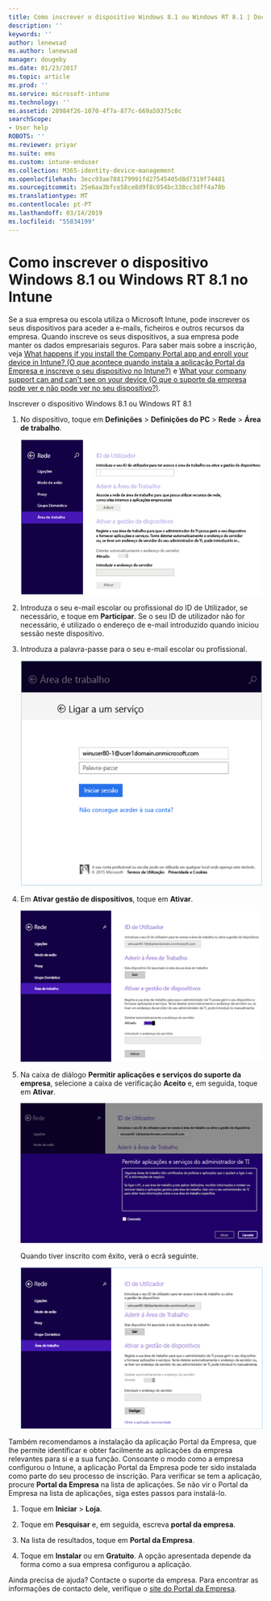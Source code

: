 ```yaml
---
title: Como inscrever o dispositivo Windows 8.1 ou Windows RT 8.1 | Documentos da Microsoft
description: ''
keywords: ''
author: lenewsad
ms.author: lanewsad
manager: dougeby
ms.date: 01/23/2017
ms.topic: article
ms.prod: ''
ms.service: microsoft-intune
ms.technology: ''
ms.assetid: 28984f26-1070-4f7a-877c-669a59375c0c
searchScope:
- User help
ROBOTS: ''
ms.reviewer: priyar
ms.suite: ems
ms.custom: intune-enduser
ms.collection: M365-identity-device-management
ms.openlocfilehash: 3ecc93ae788179991fd27545405d8d7319f74481
ms.sourcegitcommit: 25e6aa3bfce58ce8d9f8c054bc338cc3dff4a78b
ms.translationtype: MT
ms.contentlocale: pt-PT
ms.lasthandoff: 03/14/2019
ms.locfileid: "55834199"
---
```

# <a name="how-to-enroll-your-windows-81-or-windows-rt-81-device-in-intune"></a>Como inscrever o dispositivo Windows 8.1 ou Windows RT 8.1 no Intune  

Se a sua empresa ou escola utiliza o Microsoft Intune, pode inscrever os seus dispositivos para aceder a e-mails, ficheiros e outros recursos da empresa. Quando inscreve os seus dispositivos, a sua empresa pode manter os dados empresariais seguros. Para saber mais sobre a inscrição, veja [What happens if you install the Company Portal app and enroll your device in Intune? (O que acontece quando instala a aplicação Portal da Empresa e inscreve o seu dispositivo no Intune?)](what-happens-if-you-install-the-company-portal-app-and-enroll-your-device-in-intune-windows.md) e [What your company support can and can't see on your device (O que o suporte da empresa pode ver e não pode ver no seu dispositivo?)](what-info-can-your-company-see-when-you-enroll-your-device-in-intune.md).  


Inscrever o dispositivo Windows 8.1 ou Windows RT 8.1  

1.  No dispositivo, toque em **Definições** &gt; **Definições do PC** &gt; **Rede** &gt; **Área de trabalho**.  

    ![nav-to-workplace](./media/W81-1-workplacejoin.png)  

2.  Introduza o seu e-mail escolar ou profissional do ID de Utilizador, se necessário, e toque em **Participar**. Se o seu ID de utilizador não for necessário, é utilizado o endereço de e-mail introduzido quando iniciou sessão neste dispositivo.  

3.  Introduza a palavra-passe para o seu e-mail escolar ou profissional.  


    ![type-password](./media/W81-2-workplacesettings_signin.png)  

4.  Em **Ativar gestão de dispositivos**, toque em **Ativar**.  


    ![turn-on-device-management](./media/W81-3-dev-mgt-turn-on.png)  

5.  Na caixa de diálogo **Permitir aplicações e serviços do suporte da empresa**, selecione a caixa de verificação **Aceito** e, em seguida, toque em **Ativar**.  


    ![turn-on-allow-apps-services](./media/W81-4-agree-allow-apps-services.png)  

    Quando tiver inscrito com êxito, verá o ecrã seguinte.  


    ![enrollment-complete](./media/W81-5-enrolled-done.png)

Também recomendamos a instalação da aplicação Portal da Empresa, que lhe permite identificar e obter facilmente as aplicações da empresa relevantes para si e a sua função. Consoante o modo como a empresa configurou o Intune, a aplicação Portal da Empresa pode ter sido instalada como parte do seu processo de inscrição. Para verificar se tem a aplicação, procure **Portal da Empresa** na lista de aplicações. Se não vir o Portal da Empresa na lista de aplicações, siga estes passos para instalá-lo.

1.  Toque em **Iniciar** &gt; **Loja**.  

2.  Toque em **Pesquisar** e, em seguida, escreva **portal da empresa**.  

3.  Na lista de resultados, toque em **Portal da Empresa**.  

4.  Toque em **Instalar** ou em **Gratuito**. A opção apresentada depende da forma como a sua empresa configurou a aplicação.  

Ainda precisa de ajuda? Contacte o suporte da empresa. Para encontrar as informações de contacto dele, verifique o [site do Portal da Empresa](https://go.microsoft.com/fwlink/?linkid=2010980).  
